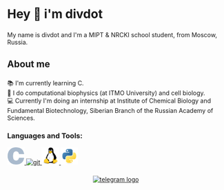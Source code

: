 <h1 align="left">Hey 👋 i'm divdot</h1>

###

<p align="left">My name is divdot and I'm a MIPT & NRCKI school student, from Moscow, Russia.</p>

###

<h2 align="left">About me</h2>

###

<p align="left">📚 I'm currently learning C.<br>🧪 I do computational biophysics (at ITMO University) and cell biology.<br>💻 Currently I'm doing an internship at Institute of Chemical Biology and Fundamental Biotechnology, Siberian Branch of the Russian Academy of Sciences.</p>

###

<h3 align="left">Languages and Tools:</h3>
<p align="left"> <a href="https://www.cprogramming.com/" target="_blank" rel="noreferrer"> <img src="https://raw.githubusercontent.com/devicons/devicon/master/icons/c/c-original.svg" alt="c" width="40" height="40"/> </a> <a href="https://git-scm.com/" target="_blank" rel="noreferrer"> <img src="https://www.vectorlogo.zone/logos/git-scm/git-scm-icon.svg" alt="git" width="40" height="40"/> </a> <a href="https://www.linux.org/" target="_blank" rel="noreferrer"> <img src="https://raw.githubusercontent.com/devicons/devicon/master/icons/linux/linux-original.svg" alt="linux" width="40" height="40"/> </a> <a href="https://www.python.org" target="_blank" rel="noreferrer"> <img src="https://raw.githubusercontent.com/devicons/devicon/master/icons/python/python-original.svg" alt="python" width="40" height="40"/> </a> </p>


###

<div align="center">
  <a href="https://t.me/divdot" target="_blank">
    <img src="https://raw.githubusercontent.com/maurodesouza/profile-readme-generator/master/src/assets/icons/social/telegram/default.svg" width="52" height="40" alt="telegram logo"  />
  </a>
</div>

###
